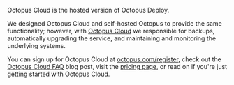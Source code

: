 Octopus Cloud is the hosted version of Octopus Deploy.

We designed Octopus Cloud and self-hosted Octopus to provide the same functionality; however, with [Octopus Cloud](/docs/administration/security/index.md#responsibility) we responsible for backups, automatically upgrading the service, and maintaining and monitoring the underlying systems.

You can sign up for Octopus Cloud at [octopus.com/register](https://octopus.com/register), check out the [Octopus Cloud FAQ](https://octopus.com/blog/octopus-cloud-faq) blog post, visit the [pricing page](https://octopus.com/pricing/cloud), or read on if you're just getting started with Octopus Cloud.

